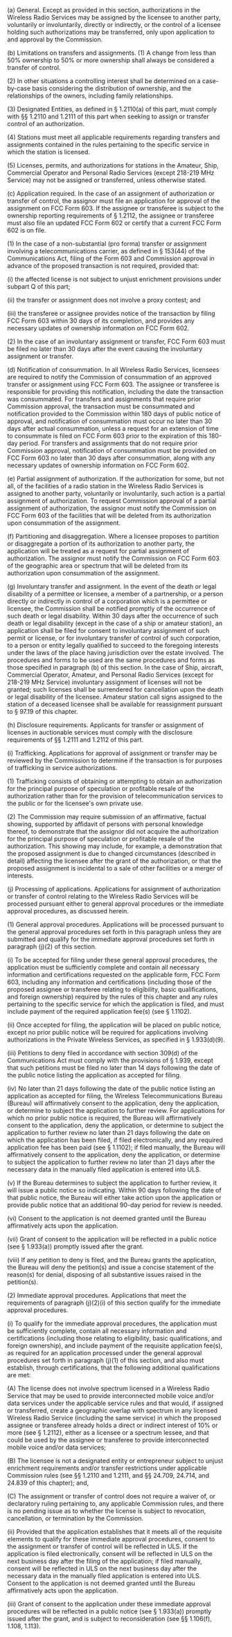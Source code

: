 (a) General. Except as provided in this section, authorizations in the Wireless Radio Services may be assigned by the licensee to another party, voluntarily or involuntarily, directly or indirectly, or the control of a licensee holding such authorizations may be transferred, only upon application to and approval by the Commission.

(b) Limitations on transfers and assignments. (1) A change from less than 50% ownership to 50% or more ownership shall always be considered a transfer of control.

(2) In other situations a controlling interest shall be determined on a case-by-case basis considering the distribution of ownership, and the relationships of the owners, including family relationships.

(3) Designated Entities, as defined in § 1.2110(a) of this part, must comply with §§ 1.2110 and 1.2111 of this part when seeking to assign or transfer control of an authorization.

(4) Stations must meet all applicable requirements regarding transfers and assignments contained in the rules pertaining to the specific service in which the station is licensed.

(5) Licenses, permits, and authorizations for stations in the Amateur, Ship, Commercial Operator and Personal Radio Services (except 218-219 MHz Service) may not be assigned or transferred, unless otherwise stated.

(c) Application required. In the case of an assignment of authorization or transfer of control, the assignor must file an application for approval of the assignment on FCC Form 603. If the assignee or transferee is subject to the ownership reporting requirements of § 1.2112, the assignee or transferee must also file an updated FCC Form 602 or certify that a current FCC Form 602 is on file.

(1) In the case of a non-substantial (pro forma) transfer or assignment involving a telecommunications carrier, as defined in § 153(44) of the Communications Act, filing of the Form 603 and Commission approval in advance of the proposed transaction is not required, provided that:

(i) the affected license is not subject to unjust enrichment provisions under subpart Q of this part;

(ii) the transfer or assignment does not involve a proxy contest; and

(iii) the transferee or assignee provides notice of the transaction by filing FCC Form 603 within 30 days of its completion, and provides any necessary updates of ownership information on FCC Form 602.
                

(2) In the case of an involuntary assignment or transfer, FCC Form 603 must be filed no later than 30 days after the event causing the involuntary assignment or transfer.

(d) Notification of consummation. In all Wireless Radio Services, licensees are required to notify the Commission of consummation of an approved transfer or assignment using FCC Form 603. The assignee or transferee is responsible for providing this notification, including the date the transaction was consummated. For transfers and assignments that require prior Commission approval, the transaction must be consummated and notification provided to the Commission within 180 days of public notice of approval, and notification of consummation must occur no later than 30 days after actual consummation, unless a request for an extension of time to consummate is filed on FCC Form 603 prior to the expiration of this 180-day period. For transfers and assignments that do not require prior Commission approval, notification of consummation must be provided on FCC Form 603 no later than 30 days after consummation, along with any necessary updates of ownership information on FCC Form 602.

(e) Partial assignment of authorization. If the authorization for some, but not all, of the facilities of a radio station in the Wireless Radio Services is assigned to another party, voluntarily or involuntarily, such action is a partial assignment of authorization. To request Commission approval of a partial assignment of authorization, the assignor must notify the Commission on FCC Form 603 of the facilities that will be deleted from its authorization upon consummation of the assignment.

(f) Partitioning and disaggregation. Where a licensee proposes to partition or disaggregate a portion of its authorization to another party, the application will be treated as a request for partial assignment of authorization. The assignor must notify the Commission on FCC Form 603 of the geographic area or spectrum that will be deleted from its authorization upon consummation of the assignment.

(g) Involuntary transfer and assignment. In the event of the death or legal disability of a permittee or licensee, a member of a partnership, or a person directly or indirectly in control of a corporation which is a permittee or licensee, the Commission shall be notified promptly of the occurrence of such death or legal disability. Within 30 days after the occurrence of such death or legal disability (except in the case of a ship or amateur station), an application shall be filed for consent to involuntary assignment of such permit or license, or for involuntary transfer of control of such corporation, to a person or entity legally qualified to succeed to the foregoing interests under the laws of the place having jurisdiction over the estate involved. The procedures and forms to be used are the same procedures and forms as those specified in paragraph (b) of this section. In the case of Ship, aircraft, Commercial Operator, Amateur, and Personal Radio Services (except for 218-219 MHz Service) involuntary assignment of licenses will not be granted; such licenses shall be surrendered for cancellation upon the death or legal disability of the licensee. Amateur station call signs assigned to the station of a deceased licensee shall be available for reassignment pursuant to § 97.19 of this chapter.

(h) Disclosure requirements. Applicants for transfer or assignment of licenses in auctionable services must comply with the disclosure requirements of §§ 1.2111 and 1.2112 of this part.

(i) Trafficking. Applications for approval of assignment or transfer may be reviewed by the Commission to determine if the transaction is for purposes of trafficking in service authorizations.

(1) Trafficking consists of obtaining or attempting to obtain an authorization for the principal purpose of speculation or profitable resale of the authorization rather than for the provision of telecommunication services to the public or for the licensee's own private use.

(2) The Commission may require submission of an affirmative, factual showing, supported by affidavit of persons with personal knowledge thereof, to demonstrate that the assignor did not acquire the authorization for the principal purpose of speculation or profitable resale of the authorization. This showing may include, for example, a demonstration that the proposed assignment is due to changed circumstances (described in detail) affecting the licensee after the grant of the authorization, or that the proposed assignment is incidental to a sale of other facilities or a merger of interests.

(j) Processing of applications. Applications for assignment of authorization or transfer of control relating to the Wireless Radio Services will be processed pursuant either to general approval procedures or the immediate approval procedures, as discussed herein.

(1) General approval procedures. Applications will be processed pursuant to the general approval procedures set forth in this paragraph unless they are submitted and qualify for the immediate approval procedures set forth in paragraph (j)(2) of this section.

(i) To be accepted for filing under these general approval procedures, the application must be sufficiently complete and contain all necessary information and certifications requested on the applicable form, FCC Form 603, including any information and certifications (including those of the proposed assignee or transferee relating to eligibility, basic qualifications, and foreign ownership) required by the rules of this chapter and any rules pertaining to the specific service for which the application is filed, and must include payment of the required application fee(s) (see § 1.1102).

(ii) Once accepted for filing, the application will be placed on public notice, except no prior public notice will be required for applications involving authorizations in the Private Wireless Services, as specified in § 1.933(d)(9).

(iii) Petitions to deny filed in accordance with section 309(d) of the Communications Act must comply with the provisions of § 1.939, except that such petitions must be filed no later than 14 days following the date of the public notice listing the application as accepted for filing.

(iv) No later than 21 days following the date of the public notice listing an application as accepted for filing, the Wireless Telecommunications Bureau (Bureau) will affirmatively consent to the application, deny the application, or determine to subject the application to further review. For applications for which no prior public notice is required, the Bureau will affirmatively consent to the application, deny the application, or determine to subject the application to further review no later than 21 days following the date on which the application has been filed, if filed electronically, and any required application fee has been paid (see § 1.1102); if filed manually, the Bureau will affirmatively consent to the application, deny the application, or determine to subject the application to further review no later than 21 days after the necessary data in the manually filed application is entered into ULS.

(v) If the Bureau determines to subject the application to further review, it will issue a public notice so indicating. Within 90 days following the date of that public notice, the Bureau will either take action upon the application or provide public notice that an additional 90-day period for review is needed.

(vi) Consent to the application is not deemed granted until the Bureau affirmatively acts upon the application.

(vii) Grant of consent to the application will be reflected in a public notice (see § 1.933(a)) promptly issued after the grant.

(viii) If any petition to deny is filed, and the Bureau grants the application, the Bureau will deny the petition(s) and issue a concise statement of the reason(s) for denial, disposing of all substantive issues raised in the petition(s).

(2) Immediate approval procedures. Applications that meet the requirements of paragraph (j)(2)(i) of this section qualify for the immediate approval procedures.

(i) To qualify for the immediate approval procedures, the application must be sufficiently complete, contain all necessary information and certifications (including those relating to eligibility, basic qualifications, and foreign ownership), and include payment of the requisite application fee(s), as required for an application processed under the general approval procedures set forth in paragraph (j)(1) of this section, and also must establish, through certifications, that the following additional qualifications are met:
                

(A) The license does not involve spectrum licensed in a Wireless Radio Service that may be used to provide interconnected mobile voice and/or data services under the applicable service rules and that would, if assigned or transferred, create a geographic overlap with spectrum in any licensed Wireless Radio Service (including the same service) in which the proposed assignee or transferee already holds a direct or indirect interest of 10% or more (see § 1.2112), either as a licensee or a spectrum lessee, and that could be used by the assignee or transferee to provide interconnected mobile voice and/or data services;

(B) The licensee is not a designated entity or entrepreneur subject to unjust enrichment requirements and/or transfer restrictions under applicable Commission rules (see §§ 1.2110 and 1.2111, and §§ 24.709, 24.714, and 24.839 of this chapter); and,

(C) The assignment or transfer of control does not require a waiver of, or declaratory ruling pertaining to, any applicable Commission rules, and there is no pending issue as to whether the license is subject to revocation, cancellation, or termination by the Commission.

(ii) Provided that the application establishes that it meets all of the requisite elements to qualify for these immediate approval procedures, consent to the assignment or transfer of control will be reflected in ULS. If the application is filed electronically, consent will be reflected in ULS on the next business day after the filing of the application; if filed manually, consent will be reflected in ULS on the next business day after the necessary data in the manually filed application is entered into ULS. Consent to the application is not deemed granted until the Bureau affirmatively acts upon the application.

(iii) Grant of consent to the application under these immediate approval procedures will be reflected in a public notice (see § 1.933(a)) promptly issued after the grant, and is subject to reconsideration (see §§ 1.106(f), 1.108, 1.113).

